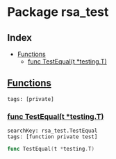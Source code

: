 # Package rsa_test

## Index

* [Functions](#func)
    * [func TestEqual(t *testing.T)](#TestEqual)


## <a id="func" href="#func">Functions</a>

```
tags: [private]
```

### <a id="TestEqual" href="#TestEqual">func TestEqual(t *testing.T)</a>

```
searchKey: rsa_test.TestEqual
tags: [function private test]
```

```Go
func TestEqual(t *testing.T)
```

